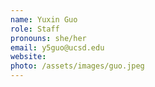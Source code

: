 ```yaml
---
name: Yuxin Guo
role: Staff
pronouns: she/her
email: y5guo@ucsd.edu 
website: 
photo: /assets/images/guo.jpeg
---
```

